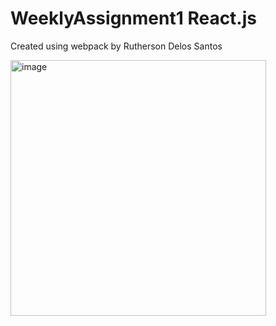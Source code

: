 # WeeklyAssignment1 React.js

Created using webpack by Rutherson Delos Santos

<img width="409" alt="image" src="https://user-images.githubusercontent.com/49983013/200101182-5c2e2106-4467-4e15-8aa8-d182243ef0b7.png">


